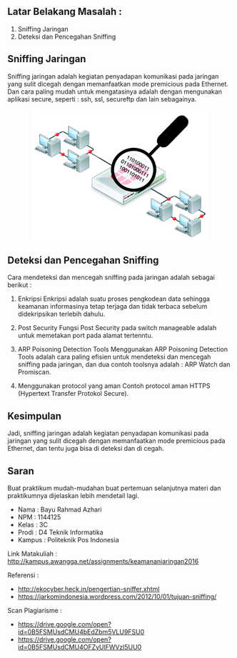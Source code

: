 ## Latar Belakang Masalah :
1. Sniffing Jaringan
2. Deteksi dan Pencegahan Sniffing

## Sniffing Jaringan
Sniffing jaringan adalah kegiatan penyadapan komunikasi pada jaringan yang sulit dicegah dengan memanfaatkan mode premicious pada Ethernet. Dan cara paling mudah untuk mengatasinya adalah dengan mengunakan aplikasi secure, seperti : ssh, ssl, secureftp dan lain sebagainya.

<p align ="center">
<img src="../../img/sniffingjaringan.png" width="400px">
</p>

## Deteksi dan Pencegahan Sniffing
Cara mendeteksi dan mencegah sniffing pada jaringan adalah sebagai berikut :

1. Enkripsi
Enkripsi adalah suatu proses pengkodean data sehingga keamanan informasinya tetap terjaga dan tidak terbaca sebelum didekripsikan terlebih dahulu.

2. Post Security
Fungsi Post Security pada switch manageable adalah untuk memetakan port pada alamat tertenntu.

3. ARP Poisoning Detection Tools
Menggunakan ARP Poisoning Detection Tools adalah cara paling efisien untuk mendeteksi dan mencegah sniffing pada jaringan, dan dua contoh toolsnya adalah : ARP Watch dan Promiscan.

4. Menggunakan protocol yang aman
Contoh protocol aman HTTPS (Hypertext Transfer Protokol Secure).


## Kesimpulan
Jadi, sniffing jaringan adalah kegiatan penyadapan komunikasi pada jaringan yang sulit dicegah dengan memanfaatkan mode premicious pada Ethernet, dan tentu juga bisa di deteksi dan di cegah.

## Saran
Buat praktikum mudah-mudahan buat pertemuan selanjutnya materi dan praktikumnya dijelaskan lebih mendetail lagi.


* Nama : Bayu Rahmad Azhari
* NPM : 1144125
* Kelas : 3C
* Prodi : D4 Teknik Informatika
* Kampus : Politeknik Pos Indonesia

Link Matakuliah : http://kampus.awangga.net/assignments/keamananjaringan2016

Referensi : 
* http://ekocyber.heck.in/pengertian-sniffer.xhtml
* https://jarkomindonesia.wordpress.com/2012/10/01/tujuan-sniffing/ 

Scan Plagiarisme :
* https://drive.google.com/open?id=0B5FSMUsdCMU4bEdZbm5VLU9FSU0
* https://drive.google.com/open?id=0B5FSMUsdCMU4OFZyUlFWVzl5UU0 

